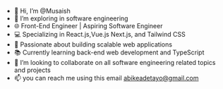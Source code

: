 - 👋 Hi, I’m @Musaish
- 👀 I’m exploring in software engineering
- 🌐 Front-End Engineer | Aspiring Software Engineer 
- 💻 Specializing in React.js,Vue.js Next.js, and Tailwind CSS
- 🚀 Passionate about building scalable web applications
- 📚 Currently learning back-end web development and TypeScript
- 💞️ I’m looking to collaborate on all software engineering related topics and projects
- 📫 you can reach me using this email abikeadetayo@gmail.com

<!---
Musaish/Musaish is a ✨ special ✨ repository because its `README.md` (this file) appears on your GitHub profile.
You can click the Preview link to take a look at your changes.
--->
